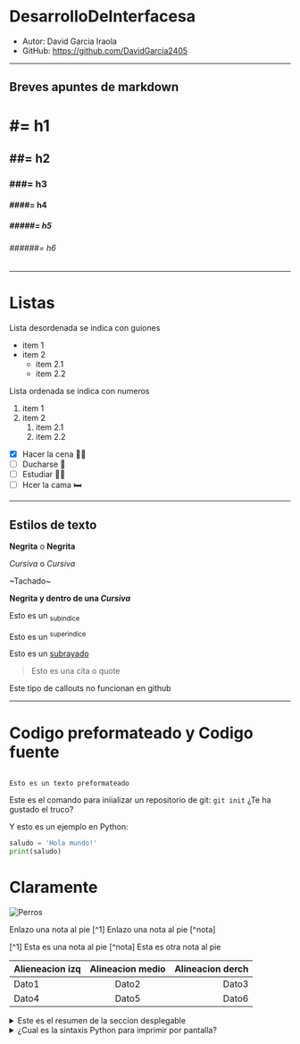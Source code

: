 # DesarrolloDeInterfacesa

- Autor: David Garcia Iraola
- GitHub: https://github.com/DavidGarcia2405

---

## Breves apuntes de markdown

# #= h1
## ##= h2
### ###= h3
#### ####= h4 
##### #####= h5
###### ######= h6

---
# Listas

Lista desordenada se indica con guiones
- item 1
- item 2
  - item 2.1
  - item 2.2

Lista ordenada se indica con numeros
1. item 1
2. item 2
      1. item 2.1
      2. item 2.2  

- [x] Hacer la cena 🧑‍🍳
- [ ] Ducharse 🚿
- [ ] Estudiar  👨‍🎓
- [ ] Hcer la cama 🛏️

---
## Estilos de texto
**Negrita** o __Negrita__

*Cursiva* o _Cursiva_

~Tachado~

**Negrita y dentro de una _Cursiva_**

Esto es un <sub>subindice</sub>

Esto es un <sup>superindice</sup>

Esto es un <ins>subrayado</ins>

> Esto es una cita o quote
>

Este tipo de callouts no funcionan en github

---

# Codigo preformateado y Codigo fuente

```

Esto es un texto preformateado
```
Este es el comando para iniializar un repositorio de git: `git init` ¿Te ha gustado el truco?

Y esto es un ejemplo en Python:
```python
saludo = 'Hola mundo!'
print(saludo)
```

# Claramente 
![Perros](https://www.hola.com/mascotas/20190423141017/razas-de-perro-raras/)

Enlazo una nota al pie [^1]
Enlazo una nota al pie [^nota]

[^1] Esta es una nota al pie
[^nota] Esta es otra nota al pie 

| Alieneacion izq | Alineacion medio | Alineacion derch |
| :--- | :---: | ---: |
| Dato1 | Dato2 | Dato3 |
| Dato4 | Dato5 | Dato6 |
<details>
  <summary>Este es el resumen de la seccion desplegable
    
  </summary>
    Un texto es una composición de signos codificados en un sistema de escritura que forma una unidad de sentido. También es una composición de caracteres imprimibles (con grafema) generados por un algoritmo de cifrado que, aunque no tienen sentido para cualquier persona, sí puede ser descifrado por su destinatario original. En otras palabras, un texto es un entramado de signos con una intención comunicativa que adquiere sentido en determinado contexto.
</details>
<details>
  <summary>
    ¿Cual es la sintaxis Python para imprimir por pantalla?

  </summary>

```python
print( 'texto' )
</details>

graph TD;
    A-->B;
    A-->C;
    B-->D;
    C-->D;
```
</details>
